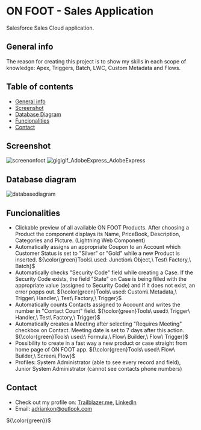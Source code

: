 # ON FOOT - Sales Application
Salesforce Sales Cloud application.

## General info
The reason for creating this project is to show my skills in each scope of knowledge: Apex, Triggers, Batch, LWC, Custom Metadata and Flows.

## Table of contents
- [General info](#general-info)
- [Screenshot](#screenshot)
- [Database Diagram](#database-diagram)
- [Funcionalities](#funcionalities)
- [Contact](#contact)

## Screenshot
![screenonfoot](https://user-images.githubusercontent.com/117930022/219877893-5da6425a-068c-4f97-abcf-df27f8a9b313.png)
![gigigif_AdobeExpress_AdobeExpress](https://user-images.githubusercontent.com/117930022/221020748-b2255c42-9659-4931-94e7-8352a63f96cf.gif)

## Database diagram
![databasediagram](https://user-images.githubusercontent.com/117930022/221029672-8048f337-1647-4e46-b45a-b154eaca5446.png)

## Funcionalities
- Clickable preview of all available ON FOOT Products. After choosing a Product the component displays its Name, PriceBook, Description, Categories and Picture. (Lightning Web Component)
- Automatically assigns an appropriate Coupon to an Account which Customer Status is set to "Silver" or "Gold" while a new Product is inserted. ${\color{green}Tools\  used: Junction\ Object,\ Test\ Factory,\ Batch}$
- Automatically checks "Security Code" field while creating a Case. If the Security Code exists, the field "State" on Case is being filled with the appropriate value (assigned to Security Code) and if it does not exist, an error popps out. ${\color{green}Tools\ used: Custom\ Metadata,\ Trigger\ Handler,\ Test\ Factory,\ Trigger}$ 
- Automatically counts Contacts assigned to Account and writes the number in "Contact Count" field. ${\color{green}Tools\ used:\ Trigger\ Handler,\ Test\ Factory,\ Trigger}$
- Automatically creates a Meeting after selecting "Requires Meeting" checkbox on Contact. Meeting date is set to 7 days after this action. ${\color{green}Tools\ used:\ Formula,\ Flow\ Builder,\ Flow\ Trigger}$
- Possibility to create in a fast way a new product or case straight from home page of ON FOOT app. ${\color{green}Tools\ used:\ Flow\ Builder,\ Screen\ Flow}$
- Profiles: System Administrator (able to see every record and field), Junior System Administrator (cannot see contacts phone numbers) 

## Contact
- Check out my profile on: [Trailblazer.me](https://trailblazer.me/id/akonieczny4), [LinkedIn](https://www.linkedin.com/in/adrian-konieczny-296b11265/)
- Email: adriankon@outlook.com

${\color{green}}$


